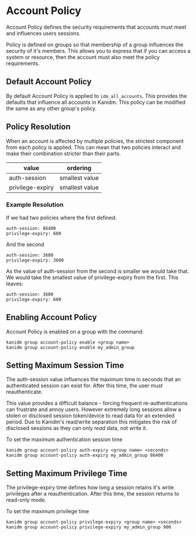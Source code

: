 # Account Policy

Account Policy defines the security requirements that accounts must meet and influences users
sessions.

Policy is defined on groups so that membership of a group influences the security of it's members.
This allows you to express that if you can access a system or resource, then the account must also
meet the policy requirements.

## Default Account Policy

By default Account Policy is applied to `idm_all_accounts`. This provides the defaults that
influence all accounts in Kanidm. This policy can be modified the same as any other group's policy.

## Policy Resolution

When an account is affected by multiple policies, the strictest component from each policy is
applied. This can mean that two policies interact and make their combination stricter than their
parts.

| value            | ordering       |
| ---------------- | -------------- |
| auth-session     | smallest value |
| privilege-expiry | smallest value |

### Example Resolution

If we had two policies where the first defined:

```
auth-session: 86400
privilege-expiry: 600
```

And the second

```
auth-session: 3600
privilege-expiry: 3600
```

As the value of auth-session from the second is smaller we would take that. We would take the
smallest value of privilege-expiry from the first. This leaves:

```
auth-session: 3600
privilege-expiry: 600
```

## Enabling Account Policy

Account Policy is enabled on a group with the command:

```
kanidm group account-policy enable <group name>
kanidm group account-policy enable my_admin_group
```

## Setting Maximum Session Time

The auth-session value influences the maximum time in seconds that an authenticated session can
exist for. After this time, the user must reauthenticate.

This value provides a difficult balance - forcing frequent re-authentications can frustrate and
annoy users. However extremely long sessions allow a stolen or disclosed session token/device to
read data for an extended period. Due to Kanidm's read/write separation this mitigates the risk of
disclosed sessions as they can only _read_ data, not write it.

To set the maximum authentication session time

```
kanidm group account-policy auth-expiry <group name> <seconds>
kanidm group account-policy auth-expiry my_admin_group 86400
```

## Setting Maximum Privilege Time

The privilege-expiry time defines how long a session retains it's write privileges after a
reauthentication. After this time, the session returns to read-only mode.

To set the maximum privilege time

```
kanidm group account-policy privilege-expiry <group name> <seconds>
kanidm group account-policy privilege-expiry my_admin_group 900
```

